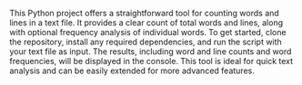 This Python project offers a straightforward tool for counting words and lines in a text file. It provides a clear count of total words and lines, along with optional frequency analysis of individual words. To get started, clone the repository, install any required dependencies, and run the script with your text file as input. The results, including word and line counts and word frequencies, will be displayed in the console. This tool is ideal for quick text analysis and can be easily extended for more advanced features.

